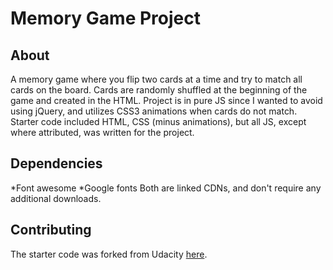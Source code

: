 # Memory Game Project

## About

A memory game where you flip two cards at a time and try to match all cards on the board. Cards are randomly shuffled at the beginning of the game and created in the HTML. Project is in pure JS since I wanted to avoid using jQuery, and utilizes CSS3 animations when cards do not match. Starter code included HTML, CSS (minus animations), but all JS, except where attributed, was written for the project.

## Dependencies

*Font awesome
*Google fonts
Both are linked CDNs, and don't require any additional downloads.

## Contributing

The starter code was forked from Udacity [here](https://github.com/udacity/fend-project-memory-game).
